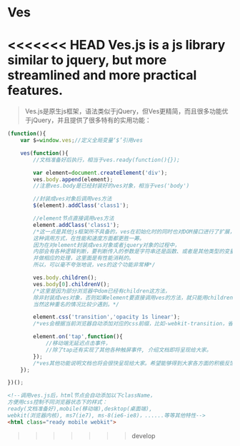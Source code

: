 # Ves
<<<<<<< HEAD
Ves.js is a js library similar to jquery,   but more streamlined and more practical features.
=======
> Ves.js是原生js框架，语法类似于jQuery，但Ves更精简，而且很多功能优于jQuery，并且提供了很多特有的实用功能：

``` javascript
(function(){
	var $=window.ves;//定义全局变量‘$’引用ves

	ves(function(){
		//文档准备好后执行，相当于ves.ready(function(){});

		var element=document.createElement('div');
		ves.body.append(element);
		//注意ves.body是已经封装好的ves对象，相当于ves('body')

		//封装成ves对象后调用ves方法
		$(element).addClass('class1');

		//element节点直接调用ves方法
		element.addClass('class1');
		/*这一点是其他js框架所不具备的，ves在初始化时的同时也对DOM接口进行了扩展，
		这种调用方式，在性能和速度方面都更胜一筹。
		因为在对element封装成ves对象或者jquery对象的过程中，
		内部会有各种逻辑判断，要判断传入的参数是字符串还是函数、或者是其他类型的变量，
		并做相应的处理，这里面是有性能消耗的。
		所以，可以毫不夸张地说，ves的这个功能非常棒*/

		ves.body.children();
		ves.body[0].childrenV();
		/*这里是因为部分浏览器中dom已经有children这方法，
		除非封装成ves对象，否则如果element要直接调用ves的方法，就只能用childrenV，
		当然这种重名的情况比较少遇到。*/

		element.css('transition','opacity 1s linear');
		/*ves会根据当前浏览器自动添加对应的css前缀，比如-webkit-transition，省去了很多麻烦*/

		element.on('tap',function(){
			//移动端无延迟点击事件，
			//除了tap还有实现了其他各种触屏事件, 介绍文档即将呈现给大家。
		});
		/*ves其他功能说明文档也将会很快呈现给大家。希望能够得到大家各方面的积极反馈！*/
	});

})();
```
``` html
<!--调用ves.js后，html节点会自动添加以下className，
方便用css控制不同浏览器状态下的样式：
ready(文档准备好),mobile(移动端),desktop(桌面端),
webkit(浏览器内核), ms7(ie7), ms-8(ie6-ie8)，......等等其他特性-->
<html class="ready mobile webkit">
```

>>>>>>> develop
